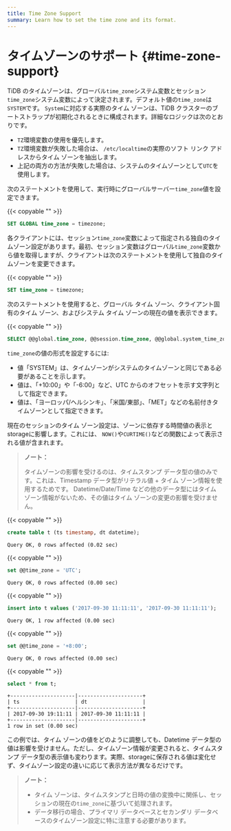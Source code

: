 ```yaml
---
title: Time Zone Support
summary: Learn how to set the time zone and its format.
---
```


# タイムゾーンのサポート {#time-zone-support}

TiDB のタイムゾーンは、グローバル`time_zone`システム変数とセッション`time_zone`システム変数によって決定されます。デフォルト値の`time_zone`は`SYSTEM`です。 `System`に対応する実際のタイム ゾーンは、TiDB クラスターのブートストラップが初期化されるときに構成されます。詳細なロジックは次のとおりです。

-   `TZ`環境変数の使用を優先します。
-   `TZ`環境変数が失敗した場合は、 `/etc/localtime`の実際のソフト リンク アドレスからタイム ゾーンを抽出します。
-   上記の両方の方法が失敗した場合は、システムのタイムゾーンとして`UTC`を使用します。

次のステートメントを使用して、実行時にグローバルサーバー`time_zone`値を設定できます。

{{< copyable "" >}}

```sql
SET GLOBAL time_zone = timezone;
```

各クライアントには、セッション`time_zone`変数によって指定される独自のタイムゾーン設定があります。最初、セッション変数はグローバル`time_zone`変数から値を取得しますが、クライアントは次のステートメントを使用して独自のタイムゾーンを変更できます。

{{< copyable "" >}}

```sql
SET time_zone = timezone;
```

次のステートメントを使用すると、グローバル タイム ゾーン、クライアント固有のタイム ゾーン、およびシステム タイム ゾーンの現在の値を表示できます。

{{< copyable "" >}}

```sql
SELECT @@global.time_zone, @@session.time_zone, @@global.system_time_zone;
```

`time_zone`の値の形式を設定するには:

-   値「SYSTEM」は、タイムゾーンがシステムのタイムゾーンと同じである必要があることを示します。
-   値は、「+10:00」や「-6:00」など、UTC からのオフセットを示す文字列として指定できます。
-   値は、「ヨーロッパ/ヘルシンキ」、「米国/東部」、「MET」などの名前付きタイムゾーンとして指定できます。

現在のセッションのタイム ゾーン設定は、ゾーンに依存する時間値の表示とstorageに影響します。これには、 `NOW()`や`CURTIME()`などの関数によって表示される値が含まれます。

> **ノート：**
>
> タイムゾーンの影響を受けるのは、タイムスタンプ データ型の値のみです。これは、Timestamp データ型がリテラル値 + タイム ゾーン情報を使用するためです。 Datetime/Date/Time などの他のデータ型にはタイム ゾーン情報がないため、その値はタイム ゾーンの変更の影響を受けません。

{{< copyable "" >}}

```sql
create table t (ts timestamp, dt datetime);
```

```
Query OK, 0 rows affected (0.02 sec)
```

{{< copyable "" >}}

```sql
set @@time_zone = 'UTC';
```

```
Query OK, 0 rows affected (0.00 sec)
```

{{< copyable "" >}}

```sql
insert into t values ('2017-09-30 11:11:11', '2017-09-30 11:11:11');
```

```
Query OK, 1 row affected (0.00 sec)
```

{{< copyable "" >}}

```sql
set @@time_zone = '+8:00';
```

```
Query OK, 0 rows affected (0.00 sec)
```

{{< copyable "" >}}

```sql
select * from t;
```

```
+---------------------|---------------------+
| ts                  | dt                  |
+---------------------|---------------------+
| 2017-09-30 19:11:11 | 2017-09-30 11:11:11 |
+---------------------|---------------------+
1 row in set (0.00 sec)
```

この例では、タイム ゾーンの値をどのように調整しても、Datetime データ型の値は影響を受けません。ただし、タイムゾーン情報が変更されると、タイムスタンプ データ型の表示値も変わります。実際、storageに保存される値は変化せず、タイムゾーン設定の違いに応じて表示方法が異なるだけです。

> **ノート：**
>
> -   タイム ゾーンは、タイムスタンプと日時の値の変換中に関係し、セッションの現在の`time_zone`に基づいて処理されます。
> -   データ移行の場合、プライマリ データベースとセカンダリ データベースのタイムゾーン設定に特に注意する必要があります。
